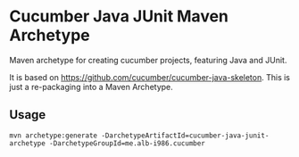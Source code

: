 # Cucumber Java JUnit Maven Archetype

Maven archetype for creating cucumber projects, featuring Java and JUnit.

It is based on https://github.com/cucumber/cucumber-java-skeleton.
This is just a re-packaging into a Maven Archetype.

## Usage

    mvn archetype:generate -DarchetypeArtifactId=cucumber-java-junit-archetype -DarchetypeGroupId=me.alb-i986.cucumber
